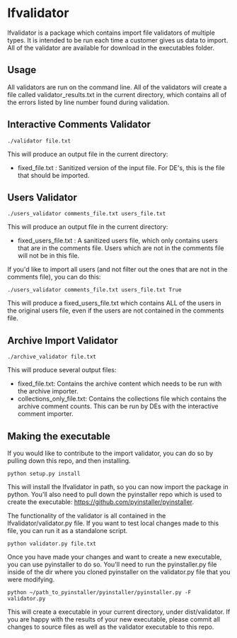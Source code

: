 lfvalidator
=========
lfvalidator is a package which contains import file validators of multiple types. It is intended to be run each time a customer gives us data to import. All of the validator are available for download in the executables folder.

Usage
-----
All validators are run on the command line. All of the validators will create a file called validator_results.txt in the current directory, which contains all of the errors listed by line number found during validation.

## Interactive Comments Validator
```
./validator file.txt
```
This will produce an output file in the current directory:
- fixed_file.txt : Sanitized version of the input file. For DE's, this is the file that should be imported.

## Users Validator
```
./users_validator comments_file.txt users_file.txt
```
This will produce an output file in the current directory:
- fixed_users_file.txt : A sanitized users file, which only contains users that are in the comments file. Users which are not in the comments file will not be in this file.

If you'd like to import all users (and not filter out the ones that are not in the comments file), you can do this: 
```
./users_validator comments_file.txt users_file.txt True
```
This will produce a fixed_users_file.txt which contains ALL of the users in the original users file, even if the users are not contained in the comments file.

## Archive Import Validator
```
./archive_validator file.txt
```
This will produce several output files:
- fixed_file.txt: Contains the archive content which needs to be run with the archive importer.
- collections_only_file.txt: Contains the collections file which contains the archive comment counts. This can be run by DEs with the interactive comment importer.


Making the executable
---------------------
If you would like to contribute to the import validator, you can do so by pulling down this repo, and then installing.
```
python setup.py install
```
This will install the lfvalidator in path, so you can now import the package in python. You'll also need to pull down the pyinstaller repo which is used to create the executable: https://github.com/pyinstaller/pyinstaller.

The functionality of the validator is all contained in the lfvalidator/validator.py file. If you want to test local changes made to this file, you can run it as a standalone script.
```
python validator.py file.txt
```
Once you have made your changes and want to create a new executable, you can use pyinstaller to do so. You'll need to run the pyinstaller.py file inside of the dir where you cloned pyinstaller on the validator.py file that you were modifying.
```
python ~/path_to_pyinstaller/pyinstaller/pyinstaller.py -F validator.py
```
This will create a executable in your current directory, under dist/validator. If you are happy with the results of your new executable, please commit all changes to source files as well as the validator executable to this repo.
